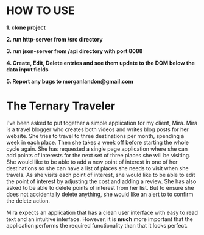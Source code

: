 <strong>
<h1>HOW TO USE</h1>
<p>1. clone project</p>
<p>2. run http-server from /src directory</p>
<p>3. run json-server from /api directory with port 8088</p>
<p>4. Create, Edit, Delete entries and see them update to the DOM below the data input fields</p>
<p>5. Report any bugs to morganlandon@gmail.com</p>
</strong>

<h1>The Ternary Traveler</h1>
<p>I've been asked to put together a simple application for my client, Mira. Mira is a travel blogger who creates both videos and writes blog posts for her website. She tries to travel to three destinations per month, spending a week in each place. Then she takes a week off before starting the whole cycle again. She has requested a single page application where she can add points of interests for the next set of three places she will be visiting. She would like to be able to add a new point of interest in one of her destinations so she can have a list of places she needs to visit when she travels. As she visits each point of interest, she would like to be able to edit the point of interest by adjusting the cost and adding a review. She has also asked to be able to delete points of interest from her list. But to ensure she does not accidentally delete anything, she would like an alert to to confirm the delete action.</p>
<p>Mira expects an application that has a clean user interface with easy to read text and an intuitive interface. However, it is <strong>much</strong> more important that the application performs the required functionality than that it looks perfect.</p>